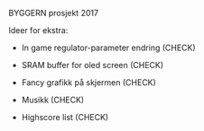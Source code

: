 BYGGERN prosjekt 2017

Ideer for ekstra:
  
  - In game regulator-parameter endring (CHECK)
  
  - SRAM buffer for oled screen (CHECK)
  
  - Fancy grafikk på skjermen (CHECK)
  
  - Musikk (CHECK)
  
  - Highscore list (CHECK)
